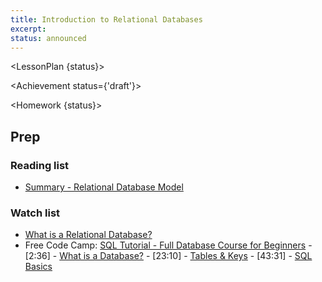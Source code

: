 ```yaml
---
title: Introduction to Relational Databases
excerpt: 
status: announced
---
```

<script>
	import Homework from "$lib/components/Homework.svelte";
	import LessonPlan from "$lib/components/LessonPlan.svelte";
	import LabTime from "$lib/components/LabTime.svelte";
	import Achievement from "$lib/components/Achievement.svelte";
</script>


<LessonPlan {status}>

</LessonPlan>

<Achievement status={'draft'}>

</Achievement>

<Homework {status}>

## Prep
### Reading list
- [Summary - Relational Database Model](https://dev.to/lmolivera/everything-you-need-to-know-about-relational-databases-3ejl)

### Watch list
- [What is a Relational Database?](https://www.youtube.com/watch?v=OqjJjpjDRLc)
- Free Code Camp: [SQL Tutorial - Full Database Course for Beginners](https://www.youtube.com/watch?v=HXV3zeQKqGY)
		- [2:36] - [What is a Database?](https://www.youtube.com/watch?v=HXV3zeQKqGY&t=156s)
		- [23:10] - [Tables & Keys](https://www.youtube.com/watch?v=HXV3zeQKqGY&t=1390s)
		- [43:31] - [SQL Basics](https://www.youtube.com/watch?v=HXV3zeQKqGY&t=2611s)

</Homework>